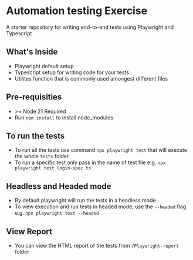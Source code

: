 # Automation testing Exercise

A starter repository for writing end-to-end tests using Playwright and Typescript

## What's Inside

- Playwright default setup
- Typescript setup for writing code for your tests
- Utilites function that is commonly used amongest different files

## Pre-requisities

- ‎>= Node 21 Required
- Run `npm install` to install node_modules

## To run the tests

- To run all the tests use command `npx playwright test` that will execute the whole `tests` folder
- To run a specific test only pass in the name of test file e.g. `npx playwright test login-spec.ts`

## Headless and Headed mode

- By default playwright will run the tests in a headless mode
- To view execution and run tests in headed mode, use the `--headed` flag e.g. `npx playwright test --headed`

## View Report

- You can view the HTML report of the tests from `/Playwright-report` folder
